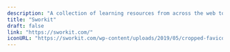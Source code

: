 ```yaml
---
description: "A collection of learning resources from across the web to help you skill up while at home"
title: "Sworkit"
draft: false
link: "https://sworkit.com/"
iconURL: "https://sworkit.com/wp-content/uploads/2019/05/cropped-favicon-192x192.png"
---
```


